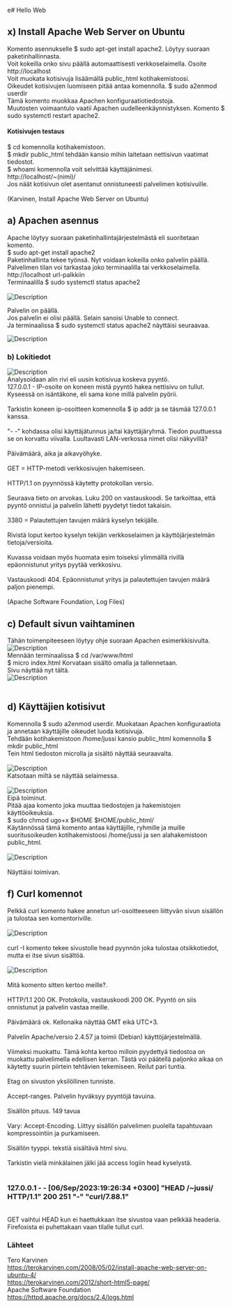 e# Hello Web<br>
## x) Install Apache Web Server on Ubuntu
Komento asennukselle $ sudo apt-get install apache2. Löytyy suoraan paketinhallinnasta.<br>
Voit kokeilla onko sivu päällä automaattisesti verkkoselaimella. Osoite http://localhost <br>
Voit muokata kotisivuja lisäämällä public_html kotihakemistoosi. <br>
Oikeudet kotisivujen luomiseen pitää antaa komennolla. $ sudo a2enmod userdir <br>
Tämä komento muokkaa Apachen konfiguraatiotiedostoja.<br>
Muutosten voimaantulo vaatii Apachen uudelleenkäynnistyksen. Komento $ sudo systemctl restart apache2. <br>
#### Kotisivujen testaus
$ cd komennolla kotihakemistoon. <br>
$ mkdir public_html tehdään kansio mihin laitetaan nettisivun vaatimat tiedostot. <br>
$ whoami komennolla voit selvittää käyttäjänimesi. <br>
http://localhost/~(nimi)/ <br>
Jos näät kotisivun olet asentanut onnistuneesti palvelimen kotisivuille. <br>
<br>
(Karvinen, Install Apache Web Server on Ubuntu)<br>
## a) Apachen asennus
Apache löytyy suoraan paketinhallintajärjestelmästä eli suoritetaan komento.<br>
$ sudo apt-get install apache2 <br>
Paketinhallinta tekee työnsä. Nyt voidaan kokeilla onko palvelin päällä. <br>
Palvelimen tilan voi tarkastaa joko terminaalilla tai verkkoselaimella.
http://localhost url-palkkiin <br>
Terminaalilla $ sudo systemctl status apache2 <br>
<br>
![Description](apache.png) <br>

Palvelin on päällä. <br>
Jos palvelin ei olisi päällä. Selain sanoisi Unable to connect. <br>
Ja terminaalissa $ sudo systemctl status apache2 näyttäisi seuraavaa. <br>

![Description](apache2.png)<br>
### b) Lokitiedot
![Description](logi.png)<br>
Analysoidaan alin rivi eli uusin kotisivua koskeva pyyntö.<br>
127.0.0.1 - IP-osoite on koneen mistä pyyntö hakea nettisivu on tullut. Kyseessä on isäntäkone, eli sama kone millä palvelin pyörii.<br>
<br>
Tarkistin koneen ip-osoitteen komennolla $ ip addr ja se täsmää 127.0.0.1 kanssa. <br>
<br>
"- -" kohdassa olisi käyttäjätunnus ja/tai käyttäjäryhmä. Tiedon puuttuessa se on korvattu viivalla. Luultavasti LAN-verkossa nimet olisi näkyvillä? <br>
<br>
Päivämäärä, aika ja aikavyöhyke. <br>
<br>
GET = HTTP-metodi verkkosivujen hakemiseen.<br>
<br>
HTTP/1.1 on pyynnössä käytetty protokollan versio.<br>
<br>
Seuraava tieto on arvokas. Luku 200 on vastauskoodi. Se tarkoittaa, että pyyntö onnistui ja palvelin lähetti pyydetyt tiedot takaisin.<br>
<br>
3380 = Palautettujen tavujen määrä kyselyn tekijälle.<br>
<br>
Rivistä loput kertoo kyselyn tekijän verkkoselaimen ja käyttöjärjestelmän tietoja/versioita.<br>
<br>
Kuvassa voidaan myös huomata esim toiseksi ylimmällä rivillä epäonnistunut yritys pyytää verkkosivu.<br>
<br>
Vastauskoodi 404. Epäonnistunut yritys ja palautettujen tavujen määrä paljon pienempi.<br>
<br>
(Apache Software Foundation, Log Files)
<br>

## c) Default sivun vaihtaminen
Tähän toimenpiteeseen löytyy ohje suoraan Apachen esimerkkisivulta.<br>
![Description](ohje.png)<br>
Mennään terminaalissa $ cd /var/www/html <br>
$ micro index.html
Korvataan sisältö omalla ja tallennetaan. <br>
Sivu näyttää nyt tältä. <br>
![Description](index.png)<br>
<br>

## d) Käyttäjien kotisivut
Komennolla $ sudo a2enmod userdir. Muokataan Apachen konfiguraatiota ja annetaan käyttäjille oikeudet luoda kotisivuja.<br>
Tehdään kotihakemistoon /home/jussi kansio public_html komennolla $ mkdir public_html <br>
Tein html tiedoston microlla ja sisältö näyttää seuraavalta. <br>
<br>
![Description](oma.png) <br>
Katsotaan miltä se näyttää selaimessa. <br>
<br>
![Description](deny.png) <br>
Eipä toiminut.  <br>
Pitää ajaa komento joka muuttaa tiedostojen ja hakemistojen käyttöoikeuksia.<br>
$ sudo chmod ugo+x $HOME $HOME/public_html/ <br>
Käytännössä tämä komento antaa käyttäjille, ryhmille ja muille suoritusoikeuden kotihakemistoosi /home/jussi ja sen alahakemistoon public_html.<br>
<br>
![Description](omasivu.png)<br>
<br>
Näyttäisi toimivan. <br>
## f) Curl komennot
Pelkkä curl komento hakee annetun url-osoitteeseen liittyvän sivun sisällön ja tulostaa sen komentoriville.<br>
<br>
![Description](curl.png)<br>
<br>
curl -I komento tekee sivustolle head pyynnön joka tulostaa otsikkotiedot, mutta ei itse sivun sisältöä.  <br>
<br>
![Description](curl1.png)<br>
<br>
Mitä komento sitten kertoo meille?. <br>
<br>
HTTP/1.1 200 OK. Protokolla, vastauskoodi 200 OK. Pyyntö on siis onnistunut ja palvelin vastaa meille. <br>
<br>
Päivämäärä ok. Kellonaika näyttää GMT eikä UTC+3. <br>
<br>
Palvelin Apache/versio 2.4.57 ja toimii (Debian) käyttöjärjestelmällä. <br>
<br>
Viimeksi muokattu. Tämä kohta kertoo milloin pyydettyä tiedostoa on muokattu palvelimella edellisen kerran. Tästä voi päätellä paljonko aikaa on käytetty suurin piirtein tehtävien tekemiseen. Reilut pari tuntia. <br>
<br>
Etag on sivuston yksilöllinen tunniste.<br>
<br>
Accept-ranges. Palvelin hyväksyy pyyntöjä tavuina. <br>
<br>
Sisällön pituus. 149 tavua <br>
<br>
Vary: Accept-Encoding. Liittyy sisällön palvelimen puolella tapahtuvaan kompressointiin ja purkamiseen. <br>
<br>
Sisällön tyyppi. tekstiä sisältävä html sivu. <br>
<br>
Tarkistin vielä minkälainen jälki jää access logiin head kyselystä. <br>
<br>
### 127.0.0.1 - - [06/Sep/2023:19:26:34 +0300] "HEAD /~jussi/ HTTP/1.1" 200 251 "-" "curl/7.88.1" <br>
<br>
GET vaihtui HEAD kun ei haettukkaan itse sivustoa vaan pelkkää headeria. Firefoxista ei puhettakaan vaan tilalle tullut curl.<br>

### Lähteet
Tero Karvinen<br>
https://terokarvinen.com/2008/05/02/install-apache-web-server-on-ubuntu-4/<br>
https://terokarvinen.com/2012/short-html5-page/<br>
Apache Software Foundation<br>
https://httpd.apache.org/docs/2.4/logs.html<br>
